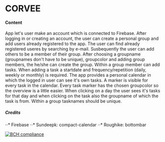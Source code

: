 # CORVEE

#### Content
App let's user make an account which is connected to Firebase. After logging in or creating an account, the user can create a personal group and add users already registered to the app. The user can find already registered useres by searching by e-mail. Susbequently the user can add others to be  a member of their group. After choosing a groupname (groupnames don't have to be unique), groupcolor and adding group members, the he/she can create the group. Within a group member can add tasks. When adding a task a startdate and frequency/repetition (daily, weekly or monthly)  is required. The app provides a personal calendar in which the logged in user can see it's own tasks. A marker is visible for every task in the calendar. Every task marker has the chosen groupcolor so the overview is a little easier. When clicking on a day the user sees it's tasks for that day and when clicking on the task also the groupname of which the task is from. Within a group tasknames should be unique. 

##### Credits
⋅⋅* Firebase
⋅⋅* Sundeepk: compact-calendar
⋅⋅* Roughike: bottombar


[![BCH compliance](https://bettercodehub.com/edge/badge/nathaliejborst/EndApp?branch=master)](https://bettercodehub.com/)
